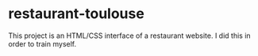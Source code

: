 # restaurant-toulouse
This project is an HTML/CSS interface of a restaurant website. I did this in order to train myself.
